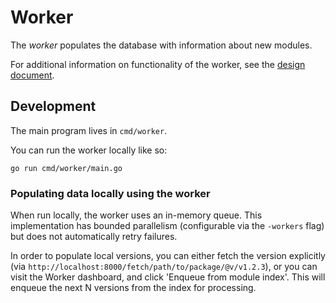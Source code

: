 # Worker

The _worker_ populates the database with information about new modules.

For additional information on functionality of the worker, see the
[design document](design.md).

## Development

The main program lives in `cmd/worker`.

You can run the worker locally like so:

```
go run cmd/worker/main.go
```

### Populating data locally using the worker

When run locally, the worker uses an in-memory queue. This implementation has
bounded parallelism (configurable via the `-workers` flag) but does not
automatically retry failures.

In order to populate local versions, you can either fetch the version explicitly
(via `http://localhost:8000/fetch/path/to/package/@v/v1.2.3`), or you can visit the
Worker dashboard, and click 'Enqueue from module index'. This will enqueue the
next N versions from the index for processing.
